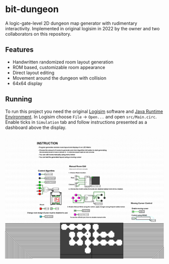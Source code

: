 # bit-dungeon
A logic-gate-level 2D dungeon map generator with rudimentary interactivity. 
Implemented in original logisim in 2022 by the owner and two collaborators on this repository.

## Features

- Handwritten randomized room layout generation
- ROM based, customizable room appearance
- Direct layout editing
- Movement around the dungeon with collision
- 64x64 display

## Running

To run this project you need the original [Logisim](https://www.cburch.com/logisim/) software and [Java Runtime Environment](https://www.java.com/download/). In Logisim choose `File` -> `Open...` and open `src/Main.circ`. Enable ticks in `Simulation` tab and follow instructions presented as a dashboard above the display.

![Preview image](./preview.png)